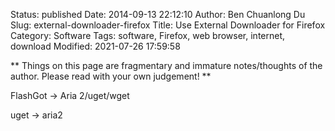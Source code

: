 Status: published
Date: 2014-09-13 22:12:10
Author: Ben Chuanlong Du
Slug: external-downloader-firefox
Title: Use External Downloader for Firefox
Category: Software
Tags: software, Firefox, web browser, internet, download
Modified: 2021-07-26 17:59:58

**
Things on this page are
fragmentary and immature notes/thoughts of the author.
Please read with your own judgement!
**

FlashGot -> Aria 2/uget/wget

uget -> aria2
